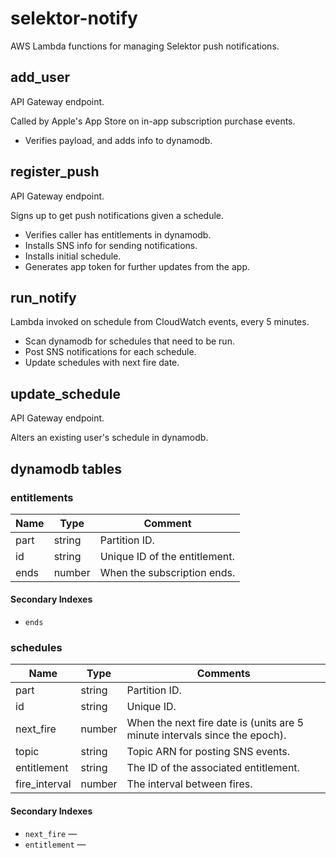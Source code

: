 # selektor-notify

AWS Lambda functions for managing Selektor push notifications.

## add_user

API Gateway endpoint.

Called by Apple's App Store on in-app subscription purchase events.

- Verifies payload, and adds info to dynamodb.

## register_push

API Gateway endpoint.

Signs up to get push notifications given a schedule.

- Verifies caller has entitlements in dynamodb.
- Installs SNS info for sending notifications.
- Installs initial schedule.
- Generates app token for further updates from the app.

## run_notify

Lambda invoked on schedule from CloudWatch events, every 5 minutes.

- Scan dynamodb for schedules that need to be run.
- Post SNS notifications for each schedule.
- Update schedules with next fire date.

## update_schedule

API Gateway endpoint.

Alters an existing user's schedule in dynamodb.

## dynamodb tables

### entitlements

| Name | Type   | Comment                       |
|------|--------|-------------------------------|
| part | string | Partition ID.                 |
| id   | string | Unique ID of the entitlement. |
| ends | number | When the subscription ends.   |

#### Secondary Indexes

* `ends`

### schedules

| Name          | Type   | Comments                                                                   |
|---------------|--------|----------------------------------------------------------------------------|
| part          | string | Partition ID.                                                              |
| id            | string | Unique ID.                                                                 |
| next_fire     | number | When the next fire date is (units are 5 minute intervals since the epoch). |
| topic         | string | Topic ARN for posting SNS events.                                          |
| entitlement   | string | The ID of the associated entitlement.                                      |
| fire_interval | number | The interval between fires.                                                |

#### Secondary Indexes

* `next_fire` —
* `entitlement` —